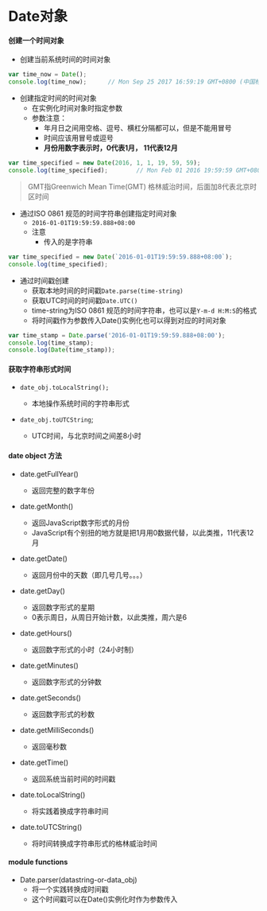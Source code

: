 # Date对象

#### 创建一个时间对象
- 创建当前系统时间的时间对象

```javascript
var time_now = Date();
console.log(time_now);		// Mon Sep 25 2017 16:59:19 GMT+0800 (中国标准时间)
```

- 创建指定时间的时间对象
	- 在实例化时间对象时指定参数
	- 参数注意：
		- 年月日之间用空格、逗号、横杠分隔都可以，但是不能用冒号
		- 时间应该用冒号或逗号
		- __月份用数字表示时，0代表1月， 11代表12月__
		
```javascript
var time_specified = new Date(2016, 1, 1, 19, 59, 59);
console.log(time_specified);		// Mon Feb 01 2016 19:59:59 GMT+0800 (中国标准时间)
```

> GMT指Greenwich Mean Time(GMT) 格林威治时间，后面加8代表北京时区时间 

- 通过ISO 0861 规范的时间字符串创建指定时间对象
	- `2016-01-01T19:59:59.888+08:00`
	- 注意
		- 传入的是字符串


```javascript
var time_specified = new Date(`2016-01-01T19:59:59.888+08:00`);
console.log(time_specified);

```

- 通过时间戳创建
	- 获取本地时间的时间戳`Date.parse(time-string)`
	- 获取UTC时间的时间戳`Date.UTC()`
	- time-string为ISO 0861 规范的时间字符串，也可以是`Y-m-d H:M:S`的格式
	- 将时间戳作为参数传入Date()实例化也可以得到对应的时间对象

```javascript
var time_stamp = Date.parse('2016-01-01T19:59:59.888+08:00');
console.log(time_stamp);
console.log(Date(time_stamp));
```


#### 获取字符串形式时间
- `date_obj.toLocalString();`
	- 本地操作系统时间的字符串形式


- `date_obj.toUTCString`;
	- UTC时间，与北京时间之间差8小时



#### date object 方法
- date.getFullYear()
	- 返回完整的数字年份
- date.getMonth()
	- 返回JavaScript数字形式的月份
	- JavaScript有个别扭的地方就是把1月用0数据代替，以此类推，11代表12月
- date.getDate()
	- 返回月份中的天数（即几号几号。。。）
- date.getDay()
	- 返回数字形式的星期
	- 0表示周日，从周日开始计数，以此类推，周六是6	
- date.getHours()
	- 返回数字形式的小时（24小时制）
- date.getMinutes()
	- 返回数字形式的分钟数
- date.getSeconds()
	- 返回数字形式的秒数
- date.getMilliSeconds()
	- 返回毫秒数


- date.getTime()
	- 返回系统当前时间的时间戳


- date.toLocalString()
	- 将实践着换成字符串时间

- date.toUTCString()
	- 将时间转换成字符串形式的格林威治时间

#### module functions
- Date.parser(datastring-or-data_obj)
	- 将一个实践转换成时间戳
	- 这个时间戳可以在Date()实例化时作为参数传入
 




